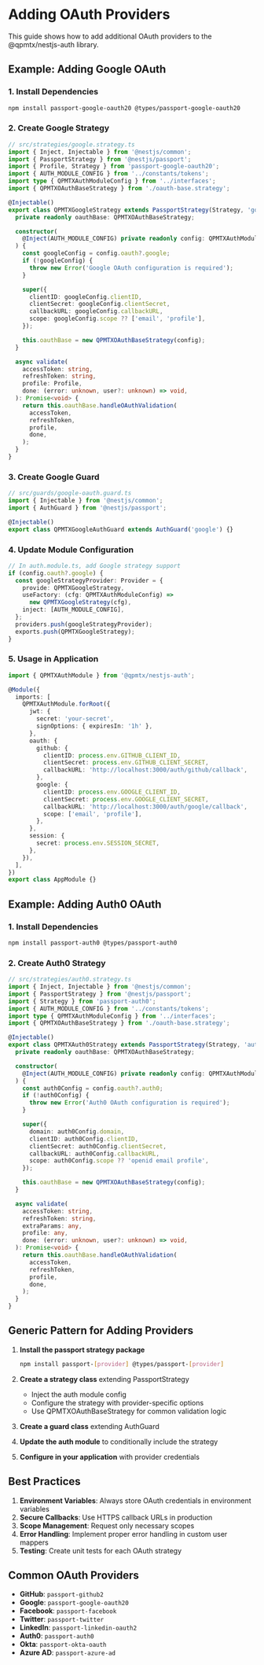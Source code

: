 # Adding OAuth Providers

This guide shows how to add additional OAuth providers to the @qpmtx/nestjs-auth library.

## Example: Adding Google OAuth

### 1. Install Dependencies

```bash
npm install passport-google-oauth20 @types/passport-google-oauth20
```

### 2. Create Google Strategy

```typescript
// src/strategies/google.strategy.ts
import { Inject, Injectable } from '@nestjs/common';
import { PassportStrategy } from '@nestjs/passport';
import { Profile, Strategy } from 'passport-google-oauth20';
import { AUTH_MODULE_CONFIG } from '../constants/tokens';
import type { QPMTXAuthModuleConfig } from '../interfaces';
import { QPMTXOAuthBaseStrategy } from './oauth-base.strategy';

@Injectable()
export class QPMTXGoogleStrategy extends PassportStrategy(Strategy, 'google') {
  private readonly oauthBase: QPMTXOAuthBaseStrategy;

  constructor(
    @Inject(AUTH_MODULE_CONFIG) private readonly config: QPMTXAuthModuleConfig,
  ) {
    const googleConfig = config.oauth?.google;
    if (!googleConfig) {
      throw new Error('Google OAuth configuration is required');
    }

    super({
      clientID: googleConfig.clientID,
      clientSecret: googleConfig.clientSecret,
      callbackURL: googleConfig.callbackURL,
      scope: googleConfig.scope ?? ['email', 'profile'],
    });

    this.oauthBase = new QPMTXOAuthBaseStrategy(config);
  }

  async validate(
    accessToken: string,
    refreshToken: string,
    profile: Profile,
    done: (error: unknown, user?: unknown) => void,
  ): Promise<void> {
    return this.oauthBase.handleOAuthValidation(
      accessToken,
      refreshToken,
      profile,
      done,
    );
  }
}
```

### 3. Create Google Guard

```typescript
// src/guards/google-oauth.guard.ts
import { Injectable } from '@nestjs/common';
import { AuthGuard } from '@nestjs/passport';

@Injectable()
export class QPMTXGoogleAuthGuard extends AuthGuard('google') {}
```

### 4. Update Module Configuration

```typescript
// In auth.module.ts, add Google strategy support
if (config.oauth?.google) {
  const googleStrategyProvider: Provider = {
    provide: QPMTXGoogleStrategy,
    useFactory: (cfg: QPMTXAuthModuleConfig) =>
      new QPMTXGoogleStrategy(cfg),
    inject: [AUTH_MODULE_CONFIG],
  };
  providers.push(googleStrategyProvider);
  exports.push(QPMTXGoogleStrategy);
}
```

### 5. Usage in Application

```typescript
import { QPMTXAuthModule } from '@qpmtx/nestjs-auth';

@Module({
  imports: [
    QPMTXAuthModule.forRoot({
      jwt: {
        secret: 'your-secret',
        signOptions: { expiresIn: '1h' },
      },
      oauth: {
        github: {
          clientID: process.env.GITHUB_CLIENT_ID,
          clientSecret: process.env.GITHUB_CLIENT_SECRET,
          callbackURL: 'http://localhost:3000/auth/github/callback',
        },
        google: {
          clientID: process.env.GOOGLE_CLIENT_ID,
          clientSecret: process.env.GOOGLE_CLIENT_SECRET,
          callbackURL: 'http://localhost:3000/auth/google/callback',
          scope: ['email', 'profile'],
        },
      },
      session: {
        secret: process.env.SESSION_SECRET,
      },
    }),
  ],
})
export class AppModule {}
```

## Example: Adding Auth0 OAuth

### 1. Install Dependencies

```bash
npm install passport-auth0 @types/passport-auth0
```

### 2. Create Auth0 Strategy

```typescript
// src/strategies/auth0.strategy.ts
import { Inject, Injectable } from '@nestjs/common';
import { PassportStrategy } from '@nestjs/passport';
import { Strategy } from 'passport-auth0';
import { AUTH_MODULE_CONFIG } from '../constants/tokens';
import type { QPMTXAuthModuleConfig } from '../interfaces';
import { QPMTXOAuthBaseStrategy } from './oauth-base.strategy';

@Injectable()
export class QPMTXAuth0Strategy extends PassportStrategy(Strategy, 'auth0') {
  private readonly oauthBase: QPMTXOAuthBaseStrategy;

  constructor(
    @Inject(AUTH_MODULE_CONFIG) private readonly config: QPMTXAuthModuleConfig,
  ) {
    const auth0Config = config.oauth?.auth0;
    if (!auth0Config) {
      throw new Error('Auth0 OAuth configuration is required');
    }

    super({
      domain: auth0Config.domain,
      clientID: auth0Config.clientID,
      clientSecret: auth0Config.clientSecret,
      callbackURL: auth0Config.callbackURL,
      scope: auth0Config.scope ?? 'openid email profile',
    });

    this.oauthBase = new QPMTXOAuthBaseStrategy(config);
  }

  async validate(
    accessToken: string,
    refreshToken: string,
    extraParams: any,
    profile: any,
    done: (error: unknown, user?: unknown) => void,
  ): Promise<void> {
    return this.oauthBase.handleOAuthValidation(
      accessToken,
      refreshToken,
      profile,
      done,
    );
  }
}
```

## Generic Pattern for Adding Providers

1. **Install the passport strategy package**
   ```bash
   npm install passport-[provider] @types/passport-[provider]
   ```

2. **Create a strategy class** extending PassportStrategy
   - Inject the auth module config
   - Configure the strategy with provider-specific options
   - Use QPMTXOAuthBaseStrategy for common validation logic

3. **Create a guard class** extending AuthGuard

4. **Update the auth module** to conditionally include the strategy

5. **Configure in your application** with provider credentials

## Best Practices

1. **Environment Variables**: Always store OAuth credentials in environment variables
2. **Secure Callbacks**: Use HTTPS callback URLs in production
3. **Scope Management**: Request only necessary scopes
4. **Error Handling**: Implement proper error handling in custom user mappers
5. **Testing**: Create unit tests for each OAuth strategy

## Common OAuth Providers

- **GitHub**: `passport-github2`
- **Google**: `passport-google-oauth20`
- **Facebook**: `passport-facebook`
- **Twitter**: `passport-twitter`
- **LinkedIn**: `passport-linkedin-oauth2`
- **Auth0**: `passport-auth0`
- **Okta**: `passport-okta-oauth`
- **Azure AD**: `passport-azure-ad`